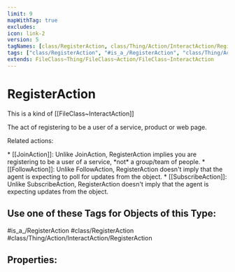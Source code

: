 ```yaml
---
limit: 9
mapWithTag: true
excludes:
icon: link-2
version: 5
tagNames: [class/RegisterAction, class/Thing/Action/InteractAction/RegisterAction, is_a_/RegisterAction, schema-org/RegisterAction]
tags: ["class/RegisterAction", "#is_a_/RegisterAction", "class/Thing/Action/InteractAction/RegisterAction"]
extends: FileClass~Thing/FileClass~Action/FileClass~InteractAction
---
```


# RegisterAction
This is a kind of [[FileClass~InteractAction]]

The act of registering to be a user of a service, product or web page.

Related actions:

\* [[JoinAction]]: Unlike JoinAction, RegisterAction implies you are registering to be a user of a service, \*not\* a group/team of people.
\* [[FollowAction]]: Unlike FollowAction, RegisterAction doesn't imply that the agent is expecting to poll for updates from the object.
\* [[SubscribeAction]]: Unlike SubscribeAction, RegisterAction doesn't imply that the agent is expecting updates from the object.


## Use one of these Tags for Objects of this Type:

#is_a_/RegisterAction
#class/RegisterAction
#class/Thing/Action/InteractAction/RegisterAction

## Properties:


